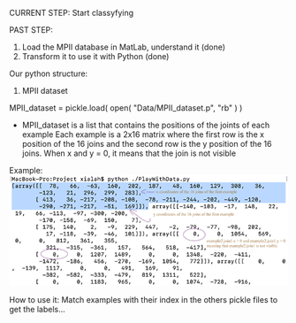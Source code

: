 CURRENT STEP:
Start classyfying

PAST STEP:

1) Load the MPII database in MatLab, understand it (done)
2) Transform it to use it with Python (done)

Our python structure:

1) MPII dataset

MPII_dataset = pickle.load( open( "Data/MPII_dataset.p", "rb" ) )

- MPII_dataset is a list that contains the positions of the joints of each example
Each example is a 2x16 matrix where the first row is the x position of the 16 joins and the second row is the y position of the 16 joins. When x and y = 0, it means that the join is not visible

Example:
![Alt text](https://github.com/carodak/Human-Movement/blob/master/annotation_example.png "Our structure")

How to use it: Match examples with their index in the others pickle files to get the labels...

